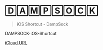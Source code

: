 # 🄳🄰🄼🄿🅂🄾🄲🄺 
> iOS Shortcut - DampSock

DAMPSOCK-iOS-Shortcut

[iCloud URL](https://www.icloud.com/shortcuts/b3dc408a637b4ddd8aa7727246cbc5a4)

